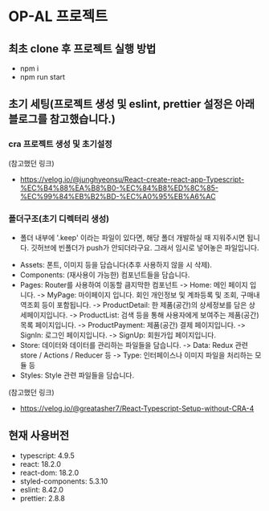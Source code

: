 # OP-AL 프로젝트

## 최초 clone 후 프로젝트 실행 방법

- npm i
- npm run start

## 초기 세팅(프로젝트 생성 및 eslint, prettier 설정은 아래 블로그를 참고했습니다.)

### cra 프로젝트 생성 및 초기설정

(참고했던 링크)

- https://velog.io/@junghyeonsu/React-create-react-app-Typescript-%EC%B4%88%EA%B8%B0-%EC%84%B8%ED%8C%85-%EC%99%84%EB%B2%BD-%EC%A0%95%EB%A6%AC

### 폴더구조(초기 디렉터리 생성)

- 폴더 내부에 '.keep' 이라는 파일이 있다면, 해당 폴더 개발하실 때 지워주시면 됩니다. 깃허브에 빈폴더가 push가 안되더라구요. 그래서 임시로 넣어놓은 파일입니다.

* Assets: 폰트, 이미지 등을 담습니다(추후 사용하지 않을 시 삭제).
* Components: (재사용이 가능한) 컴포넌트들을 담습니다.
* Pages: Router를 사용하여 이동할 큼지막한 컴포넌트
  -> Home: 메인 페이지 입니다.
  -> MyPage: 마이페이지 입니다. 회인 개인정보 및 계좌등록 및 조회, 구매내역조회 등이 포함됩니다.
  -> ProductDetail: 한 제품(공간)의 상세정보를 담은 상세페이지입니다.
  -> ProductList: 검색 등을 통해 사용자에게 보여주는 제품(공간) 목록 페이지입니다.
  -> ProductPayment: 제품(공간) 결제 페이지입니다.
  -> SignIn: 로그인 페이지입니다.
  -> SignUp: 회원가입 페이지입니다.
* Store: 데이터와 데이터를 관리하는 파일들을 담습니다.
  -> Data: Redux 관련 store / Actions / Reducer 등
  -> Type: 인터페이스나 이미지 파일을 처리하는 모듈 등
* Styles: Style 관련 파일들을 담습니다.

(참고했던 링크)

- https://velog.io/@greatasher7/React-Typescript-Setup-without-CRA-4

## 현재 사용버전

- typescript: 4.9.5
- react: 18.2.0
- react-dom: 18.2.0
- styled-components: 5.3.10
- eslint: 8.42.0
- prettier: 2.8.8
